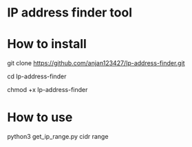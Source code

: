 # IP address finder tool

# How to install

git clone https://github.com/anjan123427/Ip-address-finder.git

cd Ip-address-finder

chmod +x Ip-address-finder

# How to use 

python3 get_ip_range.py cidr range

